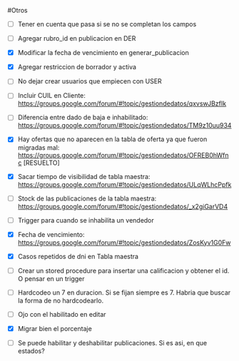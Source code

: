 #Otros
- [ ] Tener en cuenta que pasa si se no se completan los campos
- [ ] Agregar rubro_id en publicacion en DER
- [x] Modificar la fecha de vencimiento en generar_publicacion
- [x] Agregar restriccion de borrador y activa
- [ ] No dejar crear usuarios que empiecen con USER
- [ ] Incluir CUIL en Cliente: https://groups.google.com/forum/#!topic/gestiondedatos/qxvswJBzfIk
- [ ] Diferencia entre dado de baja e inhabilitado: https://groups.google.com/forum/#!topic/gestiondedatos/TM9z10uu934
- [x] Hay ofertas que no aparecen en la tabla de oferta ya que fueron migradas mal: https://groups.google.com/forum/#!topic/gestiondedatos/OFREB0hWfnc [RESUELTO]
- [x] Sacar tiempo de visibilidad de tabla maestra: https://groups.google.com/forum/#!topic/gestiondedatos/ULqWLhcPpfk
- [ ] Stock de las publicaciones de la tabla maestra: https://groups.google.com/forum/#!topic/gestiondedatos/_x2giGarVD4
- [ ] Trigger para cuando se inhabilita un vendedor
- [x] Fecha de vencimiento: https://groups.google.com/forum/#!topic/gestiondedatos/ZosKyv1G0Fw
- [x] Casos repetidos de dni en Tabla maestra
- [ ] Crear un stored procedure para insertar una calificacion y obtener el id. O pensar en un trigger
- [ ] Hardcodeo un 7 en duracion. Si se fijan siempre es 7. Habria que buscar la forma de no hardcodearlo.
- [ ] Ojo con el habilitado en editar
- [x] Migrar bien el porcentaje
- [ ] Se puede habilitar y deshabilitar publicaciones. Si es asi, en que estados?

